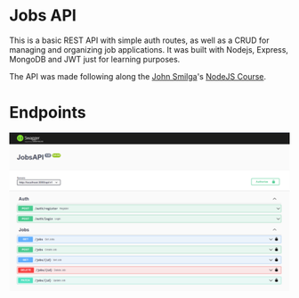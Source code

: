 # Jobs API

This is a basic REST API with simple auth routes, as well as a CRUD for managing and organizing job applications. It was built with Nodejs, Express, MongoDB and JWT just for learning purposes.

The API was made following along the [John Smilga](https://github.com/john-smilga)'s [NodeJS Course](https://www.udemy.com/course/nodejs-tutorial-and-projects-course/).

# Endpoints

![Swagger Documentation](./assets/swagger.png)